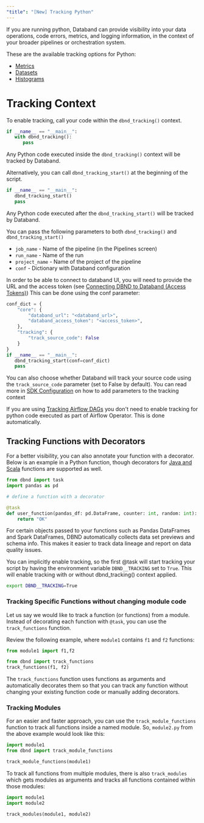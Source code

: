 ```yaml
---
"title": "[New] Tracking Python"
---
```

If you are running python, Databand can provide visibility into your data operations, code errors, metrics, and logging information, in the context of your broader pipelines or orchestration system.

These are the available tracking options for Python:

* [Metrics](doc:metrics)
* [Datasets](doc:tracking-python-datasets)
* [Histograms](doc:histogram)

# Tracking Context
To enable tracking, call your code within the `dbnd_tracking()` context.
``` python
if __name__ == "__main__":
   with dbnd_tracking():
      pass
```

Any Python code executed inside the `dbnd_tracking()` context will be tracked by Databand.

Alternatively, you can call `dbnd_tracking_start()` at the beginning of the script.
```python
if __name__ == "__main__":
   dbnd_tracking_start()
   pass
```

Any Python code executed after the `dbnd_tracking_start()` will be tracked by Databand.

You can pass the following parameters to both `dbnd_tracking()` and `dbnd_tracking_start()`
  * `job_name` - Name of the pipeline (in the Pipelines screen)
  * `run_name` - Name of the run
  * `project_name`  - Name of the project of the pipeline
  * `conf` - Dictionary with Databand configuration

In order to be able to connect to databand UI, you will need to provide the URL and the access token (see [Connecting DBND to Databand (Access Tokens)](doc:access-token))
This can be done using the conf parameter:
``` python
conf_dict = {
    "core": {
        "databand_url": "<databand_url>",
        "databand_access_token": "<access_token>",
    },
    "tracking": {
        "track_source_code": False
    }
}
if __name__ == "__main__":
   dbnd_tracking_start(conf=conf_dict)
   pass
```
You can also choose whether Databand will track your source code using the `track_source_code` parameter (set to False by default).
You can read more in [SDK Configuration](doc:dbnd-sdk-configuration) on how to add parameters to the tracking context

If you are using [Tracking Airflow DAGs](doc:tracking-airflow-dags) you don't need to enable tracking for python code executed as part of Airflow Operator. This is done automatically.


## Tracking Functions with Decorators
For a better visibility, you can also annotate your function with a decorator.
Below is an example in a Python function, though decorators for [Java and Scala](doc:JVM) functions are supported as well.

``` python
from dbnd import task
import pandas as pd

# define a function with a decorator

@task
def user_function(pandas_df: pd.DataFrame, counter: int, random: int):
    return "OK"
```

For certain objects passed to your functions such as Pandas DataFrames and Spark DataFrames, DBND automatically collects data set previews and schema info. This makes it easier to track data lineage and report on data quality issues.

You can implicitly enable tracking, so the first @task will start tracking your script by having the environment variable `DBND__TRACKING` set to `True`. This will enable tracking with or without dbnd_tracking() context applied.

``` bash
export DBND__TRACKING=True
```

### Tracking Specific Functions without changing module code

Let us say we would like to track a function (or functions) from a module. Instead of decorating each function with `@task`, you can use the `track_functions` function.

Review the following example, where `module1` contains `f1` and  `f2` functions:
<!-- xfail -->
``` python
from module1 import f1,f2

from dbnd import track_functions
track_functions(f1, f2)
```

The `track_functions` function uses functions as arguments and automatically decorates them so that you can track any function without changing your existing function code or manually adding decorators.

### Tracking Modules

For an easier and faster approach, you can use the `track_module_functions` function to track all functions inside a named module. So, `module2.py` from the above example would look like this:
<!-- xfail -->
``` python
import module1
from dbnd import track_module_functions

track_module_functions(module1)
```

To track all functions from multiple modules, there is also `track_modules` which gets modules as arguments and tracks all functions contained within those modules:
<!-- xfail -->
``` python
import module1
import module2

track_modules(module1, module2)
```
